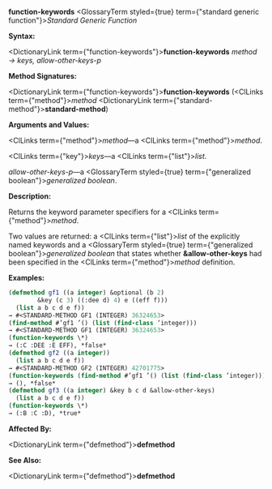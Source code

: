 **function-keywords** <GlossaryTerm styled={true} term={"standard generic function"}><i>Standard Generic Function</i></GlossaryTerm> 



**Syntax:** 



<DictionaryLink  term={"function-keywords"}><b>function-keywords</b></DictionaryLink> *method → keys, allow-other-keys-p* 



**Method Signatures:** 



<DictionaryLink  term={"function-keywords"}><b>function-keywords</b></DictionaryLink> (<ClLinks  term={"method"}><i>method</i></ClLinks> <DictionaryLink  term={"standard-method"}><b>standard-method</b></DictionaryLink>) 



**Arguments and Values:** 



<ClLinks  term={"method"}><i>method</i></ClLinks>—a <ClLinks  term={"method"}><i>method</i></ClLinks>. 



<ClLinks  term={"key"}><i>keys</i></ClLinks>—a <ClLinks  term={"list"}><i>list</i></ClLinks>. 



*allow-other-keys-p*—a <GlossaryTerm styled={true} term={"generalized boolean"}><i>generalized boolean</i></GlossaryTerm>. 



**Description:** 



Returns the keyword parameter specifiers for a <ClLinks  term={"method"}><i>method</i></ClLinks>. 



Two values are returned: a <ClLinks  term={"list"}><i>list</i></ClLinks> of the explicitly named keywords and a <GlossaryTerm styled={true} term={"generalized boolean"}><i>generalized boolean</i></GlossaryTerm> that states whether **&amp;allow-other-keys** had been specified in the <ClLinks  term={"method"}><i>method</i></ClLinks> definition. 



**Examples:**
```lisp
(defmethod gf1 ((a integer) &optional (b 2) 
		&key (c 3) ((:dee d) 4) e ((eff f))) 
  (list a b c d e f)) 
→ #<STANDARD-METHOD GF1 (INTEGER) 36324653> 
(find-method #’gf1 ’() (list (find-class ’integer))) 
→ #<STANDARD-METHOD GF1 (INTEGER) 36324653> 
(function-keywords \*) 
→ (:C :DEE :E EFF), *false* 
(defmethod gf2 ((a integer)) 
  (list a b c d e f)) 
→ #<STANDARD-METHOD GF2 (INTEGER) 42701775> 
(function-keywords (find-method #’gf1 ’() (list (find-class ’integer)))) 
→ (), *false* 
(defmethod gf3 ((a integer) &key b c d &allow-other-keys) 
  (list a b c d e f)) 
(function-keywords \*) 
→ (:B :C :D), *true* 
```
**Affected By:** 



<DictionaryLink  term={"defmethod"}><b>defmethod</b></DictionaryLink> 







 



 



**See Also:** 



<DictionaryLink  term={"defmethod"}><b>defmethod</b></DictionaryLink> 



